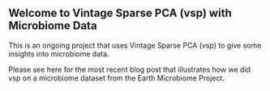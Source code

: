## Welcome to Vintage Sparse PCA (vsp) with Microbiome Data

This is an ongoing project that uses Vintage Sparse PCA (vsp) to give some insights into microbiome data.  
 
Please see here for the most recent blog post that illustrates how we did vsp on a microbiome dataset from the Earth Microbiome Project.  

